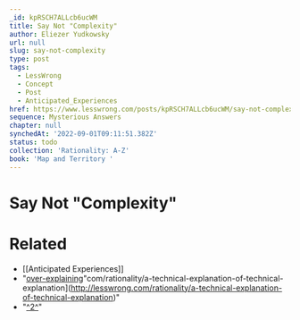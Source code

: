 ```yaml
---
_id: kpRSCH7ALLcb6ucWM
title: Say Not "Complexity"
author: Eliezer Yudkowsky
url: null
slug: say-not-complexity
type: post
tags:
  - LessWrong
  - Concept
  - Post
  - Anticipated_Experiences
href: https://www.lesswrong.com/posts/kpRSCH7ALLcb6ucWM/say-not-complexity
sequence: Mysterious Answers
chapter: null
synchedAt: '2022-09-01T09:11:51.382Z'
status: todo
collection: 'Rationality: A-Z'
book: 'Map and Territory '
---
```


# Say Not "Complexity"


# Related

- [[Anticipated Experiences]]
- "[over-explaining](https://lesswrong.com/rationality/correspondence-bias)"com/rationality/a-technical-explanation-of-technical-explanation](http://lesswrong.com/rationality/a-technical-explanation-of-technical-explanation)"
- "[^2^](#fn2x40-bk)"